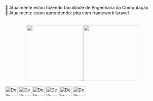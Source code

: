 


🔭 Atualmente estou fazendo faculdade de Engenharia da Computação</br>
🌱 Atualmente estou aprendendo: php com framework laravel</br>
</br>

<div align="center">
  <a href="https://github.com/DevBatista1">
  <img height="180em" src="https://github-readme-stats.vercel.app/api?username=igorsimoes4&show_icons=true&theme=dracula&include_all_commits=true&count_private=true"/>
  <img height="180em" src="https://github-readme-stats.vercel.app/api/top-langs/?username=igorsimoes4&layout=compact&langs_count=7&theme=dracula"/>
</div>

<div style="display: inline_block"><br>
  <img align="center" alt="Dev-Php" height="30" width="40" src="https://cdn.jsdelivr.net/gh/devicons/devicon/icons/php/php-plain.svg" />
  <img align="center" alt="Dev-Laravel" height="30" width="40" src="https://cdn.jsdelivr.net/gh/devicons/devicon/icons/laravel/laravel-plain-wordmark.svg" />
  <img align="center" alt="Dev-Html5" height="30" width="40" src="https://cdn.jsdelivr.net/gh/devicons/devicon/icons/html5/html5-original-wordmark.svg" />
  <img align="center" alt="Dev-Css3" height="30" width="40" src="https://cdn.jsdelivr.net/gh/devicons/devicon/icons/css3/css3-original-wordmark.svg" />
  <img align="center" alt="Dev-Bootstrap" height="30" width="40" src="https://cdn.jsdelivr.net/gh/devicons/devicon/icons/bootstrap/bootstrap-original-wordmark.svg" />
  <img align="center" alt="Dev-Angularjs" height="30" width="40" src="https://cdn.jsdelivr.net/gh/devicons/devicon/icons/angularjs/angularjs-original-wordmark.svg" />
</div>

